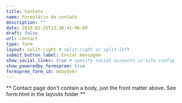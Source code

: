 ```yaml
---
title: Contato
name: Formulário de contato
description: ""
date: 2019-02-25T13:38:41-06:00
draft: false
url: contact
type: form
layout: split-right # split-right or split-left
submit_button_label: Enviar mensagem
show_social_links: true # specify social accounts in site config
show_poweredby_formspree: true
formspree_form_id: mdoydvkr
---
```


** Contact page don't contain a body, just the front matter above.
See form.html in the layouts folder **
